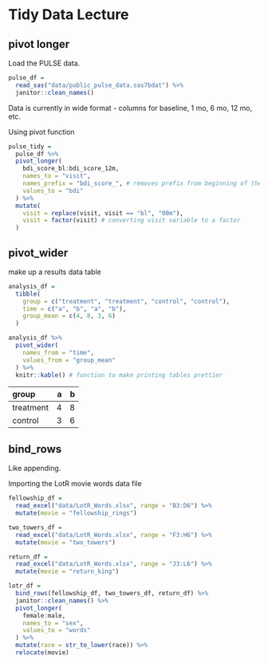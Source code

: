 Tidy Data Lecture
================

## pivot longer

Load the PULSE data.

``` r
pulse_df = 
  read_sas("data/public_pulse_data.sas7bdat") %>% 
  janitor::clean_names()
```

Data is currently in wide format - columns for baseline, 1 mo, 6 mo, 12
mo, etc.

Using pivot function

``` r
pulse_tidy = 
  pulse_df %>% 
  pivot_longer(
    bdi_score_bl:bdi_score_12m,
    names_to = "visit", 
    names_prefix = "bdi_score_", # removes prefix from beginning of the var name
    values_to = "bdi"
  ) %>% 
  mutate(
    visit = replace(visit, visit == "bl", "00m"),
    visit = factor(visit) # converting visit variable to a factor
  )
```

## pivot\_wider

make up a results data table

``` r
analysis_df = 
  tibble(
    group = c("treatment", "treatment", "control", "control"),
    time = c("a", "b", "a", "b"),
    group_mean = c(4, 8, 3, 6) 
  )

analysis_df %>% 
  pivot_wider(
    names_from = "time",
    values_from = "group_mean"
  ) %>% 
  knitr::kable() # function to make printing tables prettier
```

| group     |   a |   b |
|:----------|----:|----:|
| treatment |   4 |   8 |
| control   |   3 |   6 |

## bind\_rows

Like appending.

Importing the LotR movie words data file

``` r
fellowship_df = 
  read_excel("data/LotR_Words.xlsx", range = "B3:D6") %>% 
  mutate(movie = "fellowship_rings")

two_towers_df = 
  read_excel("data/LotR_Words.xlsx", range = "F3:H6") %>% 
  mutate(movie = "two_towers")

return_df = 
  read_excel("data/LotR_Words.xlsx", range = "J3:L6") %>% 
  mutate(movie = "return_king")

lotr_df = 
  bind_rows(fellowship_df, two_towers_df, return_df) %>% 
  janitor::clean_names() %>% 
  pivot_longer(
    female:male,
    names_to = "sex",
    values_to = "words"
  ) %>% 
  mutate(race = str_to_lower(race)) %>% 
  relocate(movie)
```

